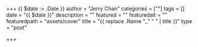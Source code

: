 +++
{{ $date := .Date }}
author = "Jerry Chan"
categories = [""]
tags = []
date = "{{ $date }}"
description = ""
featured = ""
featuredalt = ""
featuredpath = "assets/cover"
title = "{{ replace .Name "_" " " | title }}"
type = "post"

+++
